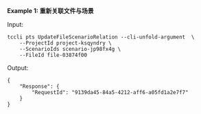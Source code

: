 **Example 1: 重新关联文件与场景**



Input: 

```
tccli pts UpdateFileScenarioRelation --cli-unfold-argument  \
    --ProjectId project-ksqyndry \
    --ScenarioIds scenario-jp98fx4g \
    --FileId file-03874f00
```

Output: 
```
{
    "Response": {
        "RequestId": "9139da45-84a5-4212-aff6-a05fd1a2e7f7"
    }
}
```


